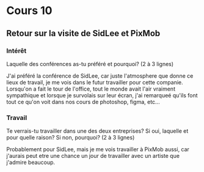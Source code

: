 # Cours 10
## Retour sur la visite de SidLee et PixMob

### Intérêt
Laquelle des conférences as-tu préféré et pourquoi? (2 à 3 lignes) 

J'ai préféré la conférence de SidLee, car juste l'atmosphere que donne ce lieux de travail, je me vois dans le futur travailler pour cette companie. Lorsqu'on a fait le tour de l'office, tout le monde avait l'air vraiment sympathique et lorsque je survolais sur leur écran, j'ai remarqueé qu'ils font tout ce qu'on voit dans nos cours de photoshop, figma, etc...

### Travail
Te verrais-tu travailler dans une des deux entreprises? Si oui, laquelle et pour quelle raison? Si non, pourquoi? (2 à 3 lignes)

Probablement pour SidLee, mais je me vois travailler à PixMob aussi, car j'aurais peut etre une chance un jour de travailler avec un artiste que j'admire beaucoup.  
